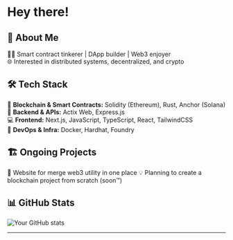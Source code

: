 # Hey there!

## 🚀 About Me

👨‍💻 Smart contract tinkerer | DApp builder | Web3 enjoyer  
🌐 Interested in distributed systems, decentralized, and crypto  

## 🛠 Tech Stack

🚀 **Blockchain & Smart Contracts:** Solidity (Ethereum), Rust, Anchor (Solana)   
📜 **Backend & APIs:** Actix Web, Express.js  
💻 **Frontend:** Next.js, JavaScript, TypeScript, React, TailwindCSS  
🐳 **DevOps & Infra:** Docker, Hardhat, Foundry  

## 🏗 Ongoing Projects

📌 Website for merge web3 utility in one place
💡 Planning to create a blockchain project from scratch (soon™)  

## 📊 GitHub Stats
![Your GitHub stats](https://github-readme-stats.vercel.app/api?username=zenbuterin&show_icons=true&theme=radical)

---

